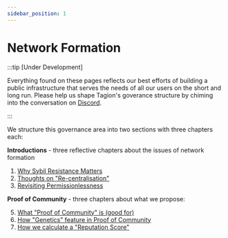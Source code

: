 ```yaml
---
sidebar_position: 1
---
```


# Network Formation

:::tip [Under Development]

Everything found on these pages reflects our best efforts of building a public infrastructure that serves the needs of all our users on the short and long run. Please help us shape Tagion's goverance structure by chiming into the conversation on [Discord](https://discord.gg/wE4AA64a). 

:::

We structure this governance area into two sections with three chapters each:

**Introductions** - three reflective chapters about the issues of network formation

 1. [Why Sybil Resistance Matters](./network_formation/introductions/sybil)
 2. [Thoughts on "Re-centralisation"](./network_formation/introductions/recentralisation)
 3. [Revisiting Permissionlessness](./network_formation/introductions/permission)

**Proof of Community** - three chapters about what we propose:

 5. [What "Proof of Community" is (good for)](./network_formation/tagion/poc)
 7. [How "Genetics" feature in Proof of Community](./network_formation/tagion/genetics)
 8. [How we calculate a "Reputation Score"](./network_formation/tagion/reputation)



